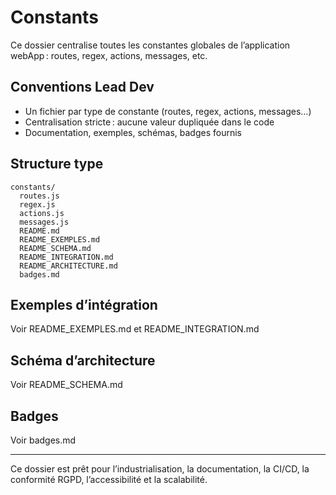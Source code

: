 # Constants

Ce dossier centralise toutes les constantes globales de l’application webApp : routes, regex, actions, messages, etc.

## Conventions Lead Dev
- Un fichier par type de constante (routes, regex, actions, messages…)
- Centralisation stricte : aucune valeur dupliquée dans le code
- Documentation, exemples, schémas, badges fournis

## Structure type
```
constants/
  routes.js
  regex.js
  actions.js
  messages.js
  README.md
  README_EXEMPLES.md
  README_SCHEMA.md
  README_INTEGRATION.md
  README_ARCHITECTURE.md
  badges.md
```

## Exemples d’intégration
Voir README_EXEMPLES.md et README_INTEGRATION.md

## Schéma d’architecture
Voir README_SCHEMA.md

## Badges
Voir badges.md

---

Ce dossier est prêt pour l’industrialisation, la documentation, la CI/CD, la conformité RGPD, l’accessibilité et la scalabilité.
